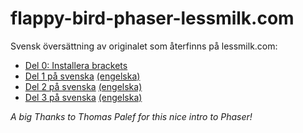 # flappy-bird-phaser-lessmilk.com
Svensk översättning av originalet som återfinns på lessmilk.com:
* [Del 0: Installera brackets](flappy-bird-phaser-0.md)
* [Del 1 på svenska](flappy-bird-phaser-1.md) [(engelska)](http://www.lessmilk.com/tutorial/flappy-bird-phaser-1)
* [Del 2 på svenska](flappy-bird-phaser-2.md) [(engelska)](http://www.lessmilk.com/tutorial/flappy-bird-phaser-2)
* [Del 3 på svenska](flappy-bird-phaser-3.md) [(engelska)](http://www.lessmilk.com/tutorial/flappy-bird-phaser-3)

_A big Thanks to Thomas Palef for this nice intro to Phaser!_
